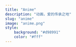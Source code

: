 ```yaml
---
title: "Anime"
description: "动画，爱的传承之地"
slug: "anime"
image: "anime.png"
style:
    background: "#d98991"
    color: "#fff"
---
```

